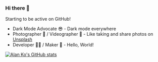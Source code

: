 ### Hi there 👋
Starting to be active on GitHub!
- Dark Mode Advocate 😎 - Dark mode everywhere
- Photographer 📸 / Videographer 🎥 - Like taking and share photos on [Unsplash](https://unsplash.com/@alan_ko05)
- Developer 🧑‍💻 / Maker 🧰 - Hello, World!

[![Alan Ko's GitHub stats](https://github-readme-stats.vercel.app/api?username=alanko0511&theme=dark)](https://github.com/anuraghazra/github-readme-stats)
